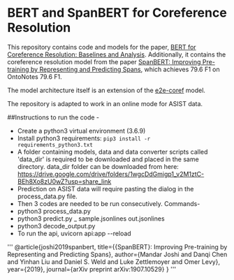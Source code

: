 # BERT and SpanBERT for Coreference Resolution
This repository contains code and models for the paper, [BERT for Coreference Resolution: Baselines and Analysis](https://arxiv.org/abs/1908.09091). Additionally, it contains the coreference resolution model from the paper [SpanBERT: Improving Pre-training by Representing and Predicting Spans](https://arxiv.org/abs/1907.10529), which achieves 79.6 F1 on OntoNotes 79.6 F1. 

The model architecture itself is an extension of the [e2e-coref](https://github.com/kentonl/e2e-coref) model.

The repository is adapted to work in an online mode for ASIST data.

##Instructions to run the code - 
* Create a python3 virtual environment (3.6.9)
* Install python3 requirements: `pip3 install -r requirements_python3.txt`
* A folder containing models, data and data converter scripts called 'data_dir' is required to be downloaded and placed in the same directory. data_dir folder can be downloaded from here: https://drive.google.com/drive/folders/1wgcDdGmigp1_v2M1ztC-BEh8Xo8zU0wZ?usp=share_link
* Prediction on ASIST data will require pasting the dialog in the process_data.py file.
* Then 3 codes are needed to be run consecutively. Commands-
* python3 process_data.py
* python3 predict.py _ sample.jsonlines out.jsonlines
* python3 decode_output.py
* To run the api, uvicorn api:app --reload


'''
@article{joshi2019spanbert,
    title={{SpanBERT}: Improving Pre-training by Representing and Predicting Spans},
    author={Mandar Joshi and Danqi Chen and Yinhan Liu and Daniel S. Weld and Luke Zettlemoyer and Omer Levy},
    year={2019},
    journal={arXiv preprint arXiv:1907.10529}
}
'''
